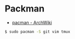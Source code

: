 # Packman

- [pacman - ArchWiki](https://wiki.archlinux.jp/index.php/Pacman)

~~~bash
$ sudo pacman -S git vim tmux
~~~